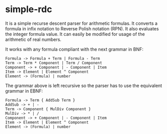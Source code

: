 # simple-rdc
It is a simple recurse descent parser for arithmetic formulas.  It converts a formula in infix notation to Reverse Polish notation (RPN).  It also evaluates the integer formula value.  It can easily be modified for usage of the arithmetic of real numbers.

It works with any formula compliant with the next grammar in BNF:

```
Formula -> Formula + Term | Formula - Term
Term -> Term * Component | Term / Component
Component -> + Component | - Component | Item
Item -> Element | Element ^ Component
Element -> (Formula) | number
```

The grammar above is left recursive so the parser has to use the equivalent grammar in EBNF:
```
Formula -> Term { AddSub Term }
AddSub -> + | -
Term -> Component { MulDiv Component }
MulDiv -> * | /
Component -> + Component | - Component | Item
Item -> Element | Element ^ Component
Element -> (Formula) | number
```


